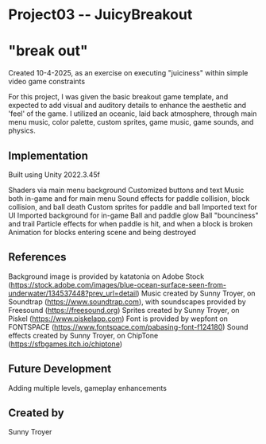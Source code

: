 # Project03 -- JuicyBreakout

# "break out"
Created 10-4-2025, as an exercise on executing "juiciness" within simple video game constraints

For this project, I was given the basic breakout game template, and expected to add visual and auditory details to 
enhance the aesthetic and 'feel' of the game. I utilized an oceanic, laid back atmosphere, through main menu music, color palette,
custom sprites, game music, game sounds, and physics. 

## Implementation
Built using Unity 2022.3.45f

Shaders via main menu background
Customized buttons and text
Music both in-game and for main menu
Sound effects for paddle collision, block collision, and ball death
Custom sprites for paddle and ball
Imported text for UI
Imported background for in-game
Ball and paddle glow
Ball "bounciness" and trail
Particle effects for when paddle is hit, and when a block is broken
Animation for blocks entering scene and being destroyed

## References
Background image is provided by katatonia on Adobe Stock (https://stock.adobe.com/images/blue-ocean-surface-seen-from-underwater/134537448?prev_url=detail)
Music created by Sunny Troyer, on Soundtrap (https://www.soundtrap.com), with soundscapes provided by Freesound (https://freesound.org)
Sprites created by Sunny Troyer, on Piskel (https://www.piskelapp.com)
Font is provided by wepfont on FONTSPACE (https://www.fontspace.com/pabasing-font-f124180)
Sound effects created by Sunny Troyer, on ChipTone (https://sfbgames.itch.io/chiptone)

## Future Development
Adding multiple levels, gameplay enhancements

## Created by
Sunny Troyer

